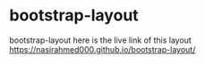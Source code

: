 # bootstrap-layout
bootstrap-layout
here is the live link of this layout
https://nasirahmed000.github.io/bootstrap-layout/
